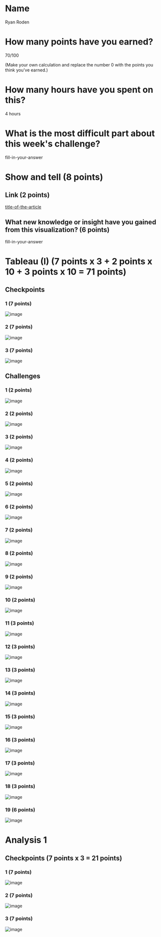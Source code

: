 # Name

Ryan Roden

# How many points have you earned?

70/100

(Make your own calculation and replace the number 0 with the points you think you've earned.)

# How many hours have you spent on this?

4 hours


# What is the most difficult part about this week's challenge?

fill-in-your-answer

# Show and tell (8 points)

## Link (2 points)

[title-of-the-article](http://link-to-an-interesting-visualization-involving-a-map)

## What new knowledge or insight have you gained from this visualization? (6 points)

fill-in-your-answer

# Tableau (I) (7 points x 3 + 2 points x 10 + 3 points x 10 = 71 points)

## Checkpoints

### 1 (7 points)

![image]()

### 2 (7 points)

![image](Wee5ChallengeScreenShots/C.bmp)

### 3 (7 points)

![image](Wee5ChallengeScreenShots/C.bmp)

## Challenges

### 1 (2 points)

![image](Week5ChallengeScreenShots/Week5C1.png)

### 2 (2 points)

![image](Week5ChallengeScreenShots/C2.png)

### 3 (2 points)

![image](Week5ChallengeScreenShots/C3.bmp)

### 4 (2 points)

![image](Week5ChallengeScreenShots/C4.bmp)

### 5 (2 points)

![image](Week5ChallengeScreenShots/C5.bmp)

### 6 (2 points)

![image](Week5ChallengeScreenShots/C6.bmp)

### 7 (2 points)

![image](Week5ChallengeScreenShots/C7.bmp)

### 8 (2 points)

![image](Week5ChallengeScreenShots/C8.bmp)

### 9 (2 points)

![image](Week5ChallengeScreenShots/C9.bmp)

### 10 (2 points)

![image](Week5ChallengeScreenShots/C10.bmp)

### 11 (3 points)

![image](Week5ChallengeScreenShots/C11.bmp)

### 12 (3 points)

![image](Week5ChallengeScreenShots/C12.bmp)

### 13 (3 points)

![image](Week5ChallengeScreenShots/C13.bmp)

### 14 (3 points)

![image](Week5ChallengeScreenShots/C14.bmp)

### 15 (3 points)

![image](Week5ChallengeScreenShots/C15.bmp)

### 16 (3 points)

![image](Week5ChallengeScreenShots/C16.bmp)

### 17 (3 points)

![image](Week5ChallengeScreenShots/C17.bmp)

### 18 (3 points)

![image](Week5ChallengeScreenShots/C18.bmp)

### 19 (6 points)

![image](Week5ChallengeScreenShots/C19.bmp)



# Analysis 1

## Checkpoints (7 points x 3 = 21 points)

### 1 (7 points)

![image](Week5ChallengeScreenShots/analysisC1.png)

### 2 (7 points)

![image](Wee5ChallengeScreenShots/C.bmp)

### 3 (7 points)

![image](Wee5ChallengeScreenShots/C.bmp)
